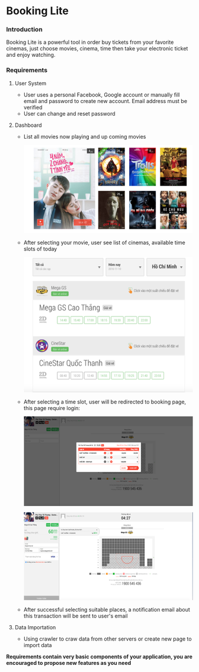 # Booking Lite

### Introduction

Booking Lite is a powerful tool in order buy tickets from your favorite cinemas, just choose movies, cinema, time then take your electronic ticket and enjoy watching.

### Requirements

1. User System

   - User uses a personal Facebook, Google account or manually fill email and password to create new account. Email address must be verified
   - User can change and reset password

2. Dashboard

   - List all movies now playing and up coming movies

     ![Dashboard](./assets/movies/movies.png)

   - After selecting your movie, user see list of cinemas, available time slots of today

     ![cinemas](./assets/movies/cinemas.png)

   - After selecting a time slot, user will be redirected to booking page, this page require login:

     ![quantity](./assets/movies/quantity.png)

     ![booking](./assets/movies/booking.png)

   - After successful selecting suitable places, a notification email about this transaction will be sent to user's email 

3. Data Importation

   - Using crawler to craw data from other servers or create new page to import data


**Requirements contain very basic components of your application, you are encouraged to propose new features as you need**


